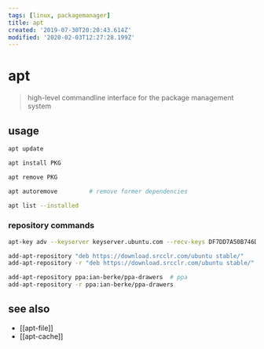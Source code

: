 ```yaml
---
tags: [linux, packagemanager]
title: apt
created: '2019-07-30T20:20:43.614Z'
modified: '2020-02-03T12:27:28.199Z'
---
```


# apt
> high-level commandline interface for the package management system

## usage
```sh
apt update

apt install PKG

apt remove PKG

apt autoremove         # remove former dependencies

apt list --installed

```

### repository commands
```sh
apt-key adv --keyserver keyserver.ubuntu.com --recv-keys DF7DD7A50B746DD4

add-apt-repository "deb https://download.srcclr.com/ubuntu stable/"
add-apt-repository -r "deb https://download.srcclr.com/ubuntu stable/"

add-apt-repository ppa:ian-berke/ppa-drawers  # ppa
add-apt-repository -r ppa:ian-berke/ppa-drawers
```

## see also
- [[apt-file]]
- [[apt-cache]]
